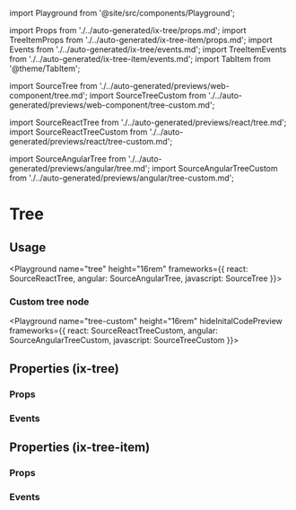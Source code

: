import Playground from '@site/src/components/Playground';

import Props from './../auto-generated/ix-tree/props.md';
import TreeItemProps from './../auto-generated/ix-tree-item/props.md';
import Events from './../auto-generated/ix-tree/events.md';
import TreeItemEvents from './../auto-generated/ix-tree-item/events.md';
import TabItem from '@theme/TabItem';

import SourceTree from './../auto-generated/previews/web-component/tree.md';
import SourceTreeCustom from './../auto-generated/previews/web-component/tree-custom.md';

import SourceReactTree from './../auto-generated/previews/react/tree.md';
import SourceReactTreeCustom from './../auto-generated/previews/react/tree-custom.md';

import SourceAngularTree from './../auto-generated/previews/angular/tree.md';
import SourceAngularTreeCustom from './../auto-generated/previews/angular/tree-custom.md';

# Tree

## Usage

<Playground
name="tree" height="16rem"
frameworks={{
  react: SourceReactTree,
  angular: SourceAngularTree,
  javascript: SourceTree
}}></Playground>

### Custom tree node

<Playground
name="tree-custom" height="16rem"
hideInitalCodePreview
frameworks={{
  react: SourceReactTreeCustom,
  angular: SourceAngularTreeCustom,
  javascript: SourceTreeCustom
}}></Playground>

## Properties (ix-tree)

### Props

<Props />

### Events

<Events />

## Properties (ix-tree-item)

### Props

<TreeItemProps />

### Events

<TreeItemEvents />
